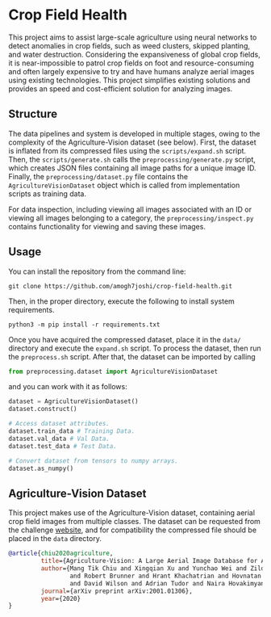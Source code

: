 # Crop Field Health

This project aims to assist large-scale agriculture using neural networks to detect anomalies in crop fields,
such as weed clusters, skipped planting, and water destruction. Considering the expansiveness of global crop fields,
it is near-impossible to patrol crop fields on foot and resource-consuming and often largely expensive to try and have 
humans analyze aerial images using existing technologies. This project simplifies existing solutions and provides an 
speed and cost-efficient solution for analyzing images.

## Structure 

The data pipelines and system is developed in multiple stages, owing to the complexity of the Agriculture-Vision dataset (see below).
First, the dataset is inflated from its compressed files using the `scripts/expand.sh` script. Then, the `scripts/generate.sh` calls the
`preprocessing/generate.py` script, which creates JSON files containing all image paths for a unique image ID. Finally, the `preprocessing/dataset.py`
file contains the `AgricultureVisionDataset` object which is called from implementation scripts as training data.

For data inspection, including viewing all images associated with an ID or viewing all images belonging to a category, the `preprocessing/inspect.py`
contains functionality for viewing and saving these images.

## Usage

You can install the repository from the command line:

```shell script
git clone https://github.com/amogh7joshi/crop-field-health.git
```

Then, in the proper directory, execute the following to install system requirements.

```shell script
python3 -m pip install -r requirements.txt
```

Once you have acquired the compressed dataset, place it in the `data/` directory and execute the 
`expand.sh` script. To process the dataset, then run the `preprocess.sh` script. After that, the dataset can be 
imported by calling 

```python
from preprocessing.dataset import AgricultureVisionDataset
```

and you can work with it as follows:

```python
dataset = AgricultureVisionDataset()
dataset.construct()

# Access dataset attributes.
dataset.train_data # Training Data.
dataset.val_data # Val Data.
dataset.test_data # Test Data.

# Convert dataset from tensors to numpy arrays.
dataset.as_numpy()
```

## Agriculture-Vision Dataset

This project makes use of the Agriculture-Vision dataset, containing aerial crop field images from multiple classes.
The dataset can be requested from the challenge [website](https://www.agriculture-vision.com/contact-us), and for compatibility
the compressed file should be placed in the `data` directory.

```bibtex
@article{chiu2020agriculture,
         title={Agriculture-Vision: A Large Aerial Image Database for Agricultural Pattern Analysis},
         author={Mang Tik Chiu and Xingqian Xu and Yunchao Wei and Zilong Huang and Alexander Schwing 
                 and Robert Brunner and Hrant Khachatrian and Hovnatan Karapetyan and Ivan Dozier and Greg Rose 
                 and David Wilson and Adrian Tudor and Naira Hovakimyan and Thomas S. Huang and Honghui Shi},
         journal={arXiv preprint arXiv:2001.01306},
         year={2020}
}
```


